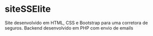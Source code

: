 # siteSSElite

Site desenvolvido em HTML, CSS e Bootstrap para uma corretora de seguros.
Backend desenvolvido em PHP com envio de emails
